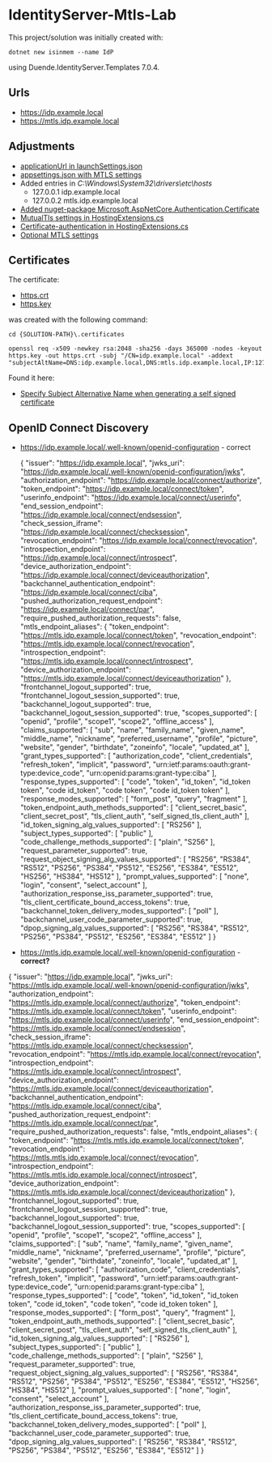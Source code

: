 # IdentityServer-Mtls-Lab

This project/solution was initially created with:

	dotnet new isinmem --name IdP

using Duende.IdentityServer.Templates 7.0.4.

## Urls

- https://idp.example.local
- https://mtls.idp.example.local

## Adjustments

- [applicationUrl in launchSettings.json](/Source/IdP/Properties/launchSettings.json#L9)
- [appsettings.json with MTLS settings](/Source/IdP/appsettings.json)
- Added entries in *C:\Windows\System32\drivers\etc\hosts*
	- 127.0.0.1 idp.example.local
	- 127.0.0.2 mtls.idp.example.local
- [Added nuget-package Microsoft.AspNetCore.Authentication.Certificate](/Source/IdP/IdP.csproj#L11)
- [MutualTls settings in HostingExtensions.cs](/Source/IdP/HostingExtensions.cs#L24)
- [Certificate-authentication in HostingExtensions.cs](/Source/IdP/HostingExtensions.cs#L50)
- [Optional MTLS settings](/Source/IdP/Program.cs#L16)

## Certificates

The certificate:

- [https.crt](/.certificates/https.crt)
- [https.key](/.certificates/https.key)

was created with the following command:

	cd {SOLUTION-PATH}\.certificates

	openssl req -x509 -newkey rsa:2048 -sha256 -days 365000 -nodes -keyout https.key -out https.crt -subj "/CN=idp.example.local" -addext "subjectAltName=DNS:idp.example.local,DNS:mtls.idp.example.local,IP:127.0.0.1,IP:127.0.0.2"

Found it here:

- [Specify Subject Alternative Name when generating a self signed certificate](https://stackoverflow.com/questions/33138148/specify-subject-alternative-name-when-generating-a-self-signed-certificate#answer-64344995)

## OpenID Connect Discovery

- https://idp.example.local/.well-known/openid-configuration - correct

	{
		"issuer": "https://idp.example.local",
		"jwks_uri": "https://idp.example.local/.well-known/openid-configuration/jwks",
		"authorization_endpoint": "https://idp.example.local/connect/authorize",
		"token_endpoint": "https://idp.example.local/connect/token",
		"userinfo_endpoint": "https://idp.example.local/connect/userinfo",
		"end_session_endpoint": "https://idp.example.local/connect/endsession",
		"check_session_iframe": "https://idp.example.local/connect/checksession",
		"revocation_endpoint": "https://idp.example.local/connect/revocation",
		"introspection_endpoint": "https://idp.example.local/connect/introspect",
		"device_authorization_endpoint": "https://idp.example.local/connect/deviceauthorization",
		"backchannel_authentication_endpoint": "https://idp.example.local/connect/ciba",
		"pushed_authorization_request_endpoint": "https://idp.example.local/connect/par",
		"require_pushed_authorization_requests": false,
		"mtls_endpoint_aliases": {
			"token_endpoint": "https://mtls.idp.example.local/connect/token",
			"revocation_endpoint": "https://mtls.idp.example.local/connect/revocation",
			"introspection_endpoint": "https://mtls.idp.example.local/connect/introspect",
			"device_authorization_endpoint": "https://mtls.idp.example.local/connect/deviceauthorization"
		},
		"frontchannel_logout_supported": true,
		"frontchannel_logout_session_supported": true,
		"backchannel_logout_supported": true,
		"backchannel_logout_session_supported": true,
		"scopes_supported": [ "openid", "profile", "scope1", "scope2", "offline_access" ],
		"claims_supported": [ "sub", "name", "family_name", "given_name", "middle_name", "nickname", "preferred_username", "profile", "picture", "website", "gender", "birthdate", "zoneinfo", "locale", "updated_at" ],
		"grant_types_supported": [ "authorization_code", "client_credentials", "refresh_token", "implicit", "password", "urn:ietf:params:oauth:grant-type:device_code", "urn:openid:params:grant-type:ciba" ],
		"response_types_supported": [ "code", "token", "id_token", "id_token token", "code id_token", "code token", "code id_token token" ],
		"response_modes_supported": [ "form_post", "query", "fragment" ],
		"token_endpoint_auth_methods_supported": [ "client_secret_basic", "client_secret_post", "tls_client_auth", "self_signed_tls_client_auth" ],
		"id_token_signing_alg_values_supported": [ "RS256" ],
		"subject_types_supported": [ "public" ],
		"code_challenge_methods_supported": [ "plain", "S256" ],
		"request_parameter_supported": true,
		"request_object_signing_alg_values_supported": [ "RS256", "RS384", "RS512", "PS256", "PS384", "PS512", "ES256", "ES384", "ES512", "HS256", "HS384", "HS512" ],
		"prompt_values_supported": [ "none", "login", "consent", "select_account" ],
		"authorization_response_iss_parameter_supported": true,
		"tls_client_certificate_bound_access_tokens": true,
		"backchannel_token_delivery_modes_supported": [ "poll" ],
		"backchannel_user_code_parameter_supported": true,
		"dpop_signing_alg_values_supported": [ "RS256", "RS384", "RS512", "PS256", "PS384", "PS512", "ES256", "ES384", "ES512" ]
	}

- https://mtls.idp.example.local/.well-known/openid-configuration - **correct?**

{
	"issuer": "https://idp.example.local",
	"jwks_uri": "https://mtls.idp.example.local/.well-known/openid-configuration/jwks",
	"authorization_endpoint": "https://mtls.idp.example.local/connect/authorize",
	"token_endpoint": "https://mtls.idp.example.local/connect/token",
	"userinfo_endpoint": "https://mtls.idp.example.local/connect/userinfo",
	"end_session_endpoint": "https://mtls.idp.example.local/connect/endsession",
	"check_session_iframe": "https://mtls.idp.example.local/connect/checksession",
	"revocation_endpoint": "https://mtls.idp.example.local/connect/revocation",
	"introspection_endpoint": "https://mtls.idp.example.local/connect/introspect",
	"device_authorization_endpoint": "https://mtls.idp.example.local/connect/deviceauthorization",
	"backchannel_authentication_endpoint": "https://mtls.idp.example.local/connect/ciba",
	"pushed_authorization_request_endpoint": "https://mtls.idp.example.local/connect/par",
	"require_pushed_authorization_requests": false,
	"mtls_endpoint_aliases": {
		"token_endpoint": "https://mtls.mtls.idp.example.local/connect/token",
		"revocation_endpoint": "https://mtls.mtls.idp.example.local/connect/revocation",
		"introspection_endpoint": "https://mtls.mtls.idp.example.local/connect/introspect",
		"device_authorization_endpoint": "https://mtls.mtls.idp.example.local/connect/deviceauthorization"
	},
	"frontchannel_logout_supported": true,
	"frontchannel_logout_session_supported": true,
	"backchannel_logout_supported": true,
	"backchannel_logout_session_supported": true,
	"scopes_supported": [ "openid", "profile", "scope1", "scope2", "offline_access" ],
	"claims_supported": [ "sub", "name", "family_name", "given_name", "middle_name", "nickname", "preferred_username", "profile", "picture", "website", "gender", "birthdate", "zoneinfo", "locale", "updated_at" ],
	"grant_types_supported": [ "authorization_code", "client_credentials", "refresh_token", "implicit", "password", "urn:ietf:params:oauth:grant-type:device_code", "urn:openid:params:grant-type:ciba" ],
	"response_types_supported": [ "code", "token", "id_token", "id_token token", "code id_token", "code token", "code id_token token" ],
	"response_modes_supported": [ "form_post", "query", "fragment" ],
	"token_endpoint_auth_methods_supported": [ "client_secret_basic", "client_secret_post", "tls_client_auth", "self_signed_tls_client_auth" ],
	"id_token_signing_alg_values_supported": [ "RS256" ],
	"subject_types_supported": [ "public" ],
	"code_challenge_methods_supported": [ "plain", "S256" ],
	"request_parameter_supported": true,
	"request_object_signing_alg_values_supported": [ "RS256", "RS384", "RS512", "PS256", "PS384", "PS512", "ES256", "ES384", "ES512", "HS256", "HS384", "HS512" ],
	"prompt_values_supported": [ "none", "login", "consent", "select_account" ],
	"authorization_response_iss_parameter_supported": true,
	"tls_client_certificate_bound_access_tokens": true,
	"backchannel_token_delivery_modes_supported": [ "poll" ],
	"backchannel_user_code_parameter_supported": true,
	"dpop_signing_alg_values_supported": [ "RS256", "RS384", "RS512", "PS256", "PS384", "PS512", "ES256", "ES384", "ES512" ]
}